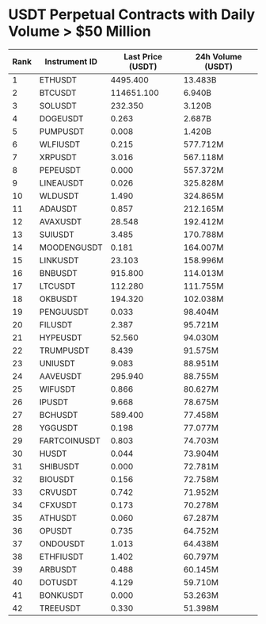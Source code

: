 # USDT Perpetual Contracts with Daily Volume > $50 Million

| Rank | Instrument ID | Last Price (USDT) | 24h Volume (USDT) |
|------|---------------|-------------------|-------------------|
| 1 | ETHUSDT | 4495.400 | 13.483B |
| 2 | BTCUSDT | 114651.100 | 6.940B |
| 3 | SOLUSDT | 232.350 | 3.120B |
| 4 | DOGEUSDT | 0.263 | 2.687B |
| 5 | PUMPUSDT | 0.008 | 1.420B |
| 6 | WLFIUSDT | 0.215 | 577.712M |
| 7 | XRPUSDT | 3.016 | 567.118M |
| 8 | PEPEUSDT | 0.000 | 557.372M |
| 9 | LINEAUSDT | 0.026 | 325.828M |
| 10 | WLDUSDT | 1.490 | 324.865M |
| 11 | ADAUSDT | 0.857 | 212.165M |
| 12 | AVAXUSDT | 28.548 | 192.412M |
| 13 | SUIUSDT | 3.485 | 170.788M |
| 14 | MOODENGUSDT | 0.181 | 164.007M |
| 15 | LINKUSDT | 23.103 | 158.996M |
| 16 | BNBUSDT | 915.800 | 114.013M |
| 17 | LTCUSDT | 112.280 | 111.755M |
| 18 | OKBUSDT | 194.320 | 102.038M |
| 19 | PENGUUSDT | 0.033 | 98.404M |
| 20 | FILUSDT | 2.387 | 95.721M |
| 21 | HYPEUSDT | 52.560 | 94.030M |
| 22 | TRUMPUSDT | 8.439 | 91.575M |
| 23 | UNIUSDT | 9.083 | 88.951M |
| 24 | AAVEUSDT | 295.940 | 88.755M |
| 25 | WIFUSDT | 0.866 | 80.627M |
| 26 | IPUSDT | 9.668 | 78.675M |
| 27 | BCHUSDT | 589.400 | 77.458M |
| 28 | YGGUSDT | 0.198 | 77.077M |
| 29 | FARTCOINUSDT | 0.803 | 74.703M |
| 30 | HUSDT | 0.044 | 73.904M |
| 31 | SHIBUSDT | 0.000 | 72.781M |
| 32 | BIOUSDT | 0.156 | 72.758M |
| 33 | CRVUSDT | 0.742 | 71.952M |
| 34 | CFXUSDT | 0.173 | 70.278M |
| 35 | ATHUSDT | 0.060 | 67.287M |
| 36 | OPUSDT | 0.735 | 64.752M |
| 37 | ONDOUSDT | 1.013 | 64.438M |
| 38 | ETHFIUSDT | 1.402 | 60.797M |
| 39 | ARBUSDT | 0.488 | 60.145M |
| 40 | DOTUSDT | 4.129 | 59.710M |
| 41 | BONKUSDT | 0.000 | 53.263M |
| 42 | TREEUSDT | 0.330 | 51.398M |
